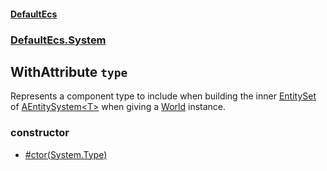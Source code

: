 #### [DefaultEcs](./DefaultEcs.md 'DefaultEcs')
### [DefaultEcs.System](./DefaultEcs.md#DefaultEcs-System 'DefaultEcs.System')
## WithAttribute `type`
Represents a component type to include when building the inner [EntitySet](./DefaultEcs-EntitySet.md 'DefaultEcs.EntitySet') of [AEntitySystem&lt;T&gt;](./DefaultEcs-System-AEntitySystem-T-.md 'DefaultEcs.System.AEntitySystem&lt;T&gt;') when giving a [World](./DefaultEcs-World.md 'DefaultEcs.World') instance.
### constructor
- [#ctor(System.Type)](./DefaultEcs-System-WithAttribute--ctor(System-Type).md 'DefaultEcs.System.WithAttribute.#ctor(System.Type)')
